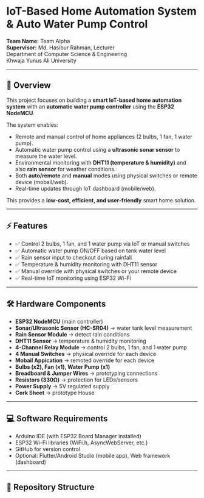 # IoT-Based Home Automation System & Auto Water Pump Control

**Team Name:** Team Alpha  
**Supervisor:** Md. Hasibur Rahman, Lecturer  
Department of Computer Science & Engineering  
Khwaja Yunus Ali University  

---

## 📖 Overview
This project focuses on building a **smart IoT-based home automation system** with an **automatic water pump controller** using the **ESP32 NodeMCU**.  

The system enables:
- Remote and manual control of home appliances (2 bulbs, 1 fan, 1 water pump).  
- Automatic water pump control using a **ultrasonic sonar sensor** to measure the water level.  
- Environmental monitoring with **DHT11 (temperature & humidity)** and also **rain sensor** for weather conditions.  
- Both **auto/remote** and **manual** modes using physical switches or remote device (mobail/web).  
- Real-time updates through IoT dashboard (mobile/web).  

This provides a **low-cost, efficient, and user-friendly** smart home solution.  

---

## ⚡ Features
- ✅ Control 2 bulbs, 1 fan, and 1 water pump via IoT or manual switches  
- ✅ Automatic water pump ON/OFF based on tank water level  
- ✅ Rain sensor input to checkout during rainfall  
- ✅ Temperature & humidity monitoring with DHT11 sensor  
- ✅ Manual override with physical switches or your remote device
- ✅ Real-time IoT monitoring using ESP32 Wi-Fi  

---

## 🛠 Hardware Components
- **ESP32 NodeMCU** (main controller)  
- **Sonar/Ultrasonic Sensor (HC-SR04)** → water tank level measurement  
- **Rain Sensor Module** → detect rain conditions  
- **DHT11 Sensor** → temperature & humidity monitoring  
- **4-Channel Relay Module** → control 2 bulbs, 1 fan, and 1 water pump  
- **4 Manual Switches** → physical override for each device
- **Mobail Appication** → remoted override for each device 
- **Bulbs (x2), Fan (x1), Water Pump (x1)**  
- **Breadboard & Jumper Wires** → prototyping connections  
- **Resistors (330Ω)** → protection for LEDs/sensors  
- **Power Supply** → 5V regulated supply
- **Cork Sheet** → prototype House

---

## 💻 Software Requirements
- Arduino IDE (with ESP32 Board Manager installed)  
- ESP32 Wi-Fi libraries (WiFi.h, AsyncWebServer, etc.)  
- GitHub for version control  
- Optional: Flutter/Android Studio (mobile app), Web framework (dashboard)  

---

## 📂 Repository Structure

